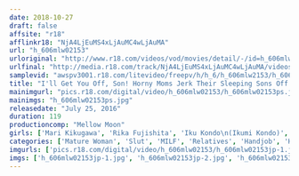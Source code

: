 ```yaml
---
date: 2018-10-27
draft: false
affsite: "r18"
afflinkr18: "NjA4LjEuMS4xLjAuMC4wLjAuMA"
url: "h_606mlw02153"
urloriginal: "http://www.r18.com/videos/vod/movies/detail/-/id=h_606mlw02153"
urlfinal: "http://media.r18.com/track/NjA4LjEuMS4xLjAuMC4wLjAuMA/videos/vod/movies/detail/-/id=h_606mlw02153"
samplevid: "awspv3001.r18.com/litevideo/freepv/h/h_6/h_606mlw2153/h_606mlw2153_dmb_w.mp4"
title: "I'll Get You Off, Son! Horny Moms Jerk Their Sleeping Sons Off!"
mainimgurl: "pics.r18.com/digital/video/h_606mlw02153/h_606mlw02153ps.jpg"
mainimgs: "h_606mlw02153ps.jpg"
releasedate: "July 25, 2016"
duration: 119
productioncomp: "Mellow Moon"
girls: ['Mari Kikugawa', 'Rika Fujishita', 'Iku Kondo\n(Ikumi Kondo)', 'Shinobu Oishi']
categories: ['Mature Woman', 'Slut', 'MILF', 'Relatives', 'Handjob', 'Hi-Def']
imgurls: ['pics.r18.com/digital/video/h_606mlw02153/h_606mlw02153jp-1.jpg', 'pics.r18.com/digital/video/h_606mlw02153/h_606mlw02153jp-2.jpg', 'pics.r18.com/digital/video/h_606mlw02153/h_606mlw02153jp-3.jpg', 'pics.r18.com/digital/video/h_606mlw02153/h_606mlw02153jp-4.jpg', 'pics.r18.com/digital/video/h_606mlw02153/h_606mlw02153jp-5.jpg', 'pics.r18.com/digital/video/h_606mlw02153/h_606mlw02153jp-6.jpg', 'pics.r18.com/digital/video/h_606mlw02153/h_606mlw02153jp-7.jpg', 'pics.r18.com/digital/video/h_606mlw02153/h_606mlw02153jp-8.jpg', 'pics.r18.com/digital/video/h_606mlw02153/h_606mlw02153jp-9.jpg', 'pics.r18.com/digital/video/h_606mlw02153/h_606mlw02153jp-10.jpg', 'pics.r18.com/digital/video/h_606mlw02153/h_606mlw02153jp-11.jpg', 'pics.r18.com/digital/video/h_606mlw02153/h_606mlw02153jp-12.jpg', 'pics.r18.com/digital/video/h_606mlw02153/h_606mlw02153jp-13.jpg', 'pics.r18.com/digital/video/h_606mlw02153/h_606mlw02153jp-14.jpg', 'pics.r18.com/digital/video/h_606mlw02153/h_606mlw02153jp-15.jpg', 'pics.r18.com/digital/video/h_606mlw02153/h_606mlw02153jp-16.jpg', 'pics.r18.com/digital/video/h_606mlw02153/h_606mlw02153jp-17.jpg', 'pics.r18.com/digital/video/h_606mlw02153/h_606mlw02153jp-18.jpg', 'pics.r18.com/digital/video/h_606mlw02153/h_606mlw02153jp-19.jpg', 'pics.r18.com/digital/video/h_606mlw02153/h_606mlw02153jp-20.jpg']
imgs: ['h_606mlw02153jp-1.jpg', 'h_606mlw02153jp-2.jpg', 'h_606mlw02153jp-3.jpg', 'h_606mlw02153jp-4.jpg', 'h_606mlw02153jp-5.jpg', 'h_606mlw02153jp-6.jpg', 'h_606mlw02153jp-7.jpg', 'h_606mlw02153jp-8.jpg', 'h_606mlw02153jp-9.jpg', 'h_606mlw02153jp-10.jpg', 'h_606mlw02153jp-11.jpg', 'h_606mlw02153jp-12.jpg', 'h_606mlw02153jp-13.jpg', 'h_606mlw02153jp-14.jpg', 'h_606mlw02153jp-15.jpg', 'h_606mlw02153jp-16.jpg', 'h_606mlw02153jp-17.jpg', 'h_606mlw02153jp-18.jpg', 'h_606mlw02153jp-19.jpg', 'h_606mlw02153jp-20.jpg']
---
```

